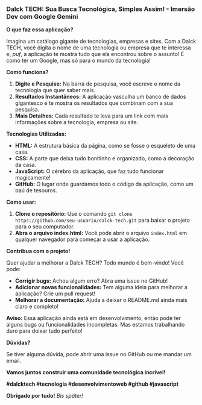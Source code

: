 ### **Dalck TECH: Sua Busca Tecnológica, Simples Assim! - Imersão Dev com Google Gemini** 

**O que faz essa aplicação?**

Imagina um catálogo gigante de tecnologias, empresas e sites. Com a Dalck TECH, você digita o nome de uma tecnologia ou empresa que te interessa e, *puf*, a aplicação te mostra tudo que ela encontrou sobre o assunto! É como ter um Google, mas só para o mundo da tecnologia! 

**Como funciona?**

1. **Digite e Pesquise:** Na barra de pesquisa, você escreve o nome da tecnologia que quer saber mais.
2. **Resultados Instantâneos:** A aplicação vasculha um banco de dados gigantesco e te mostra os resultados que combinam com a sua pesquisa.
3. **Mais Detalhes:** Cada resultado te leva para um link com mais informações sobre a tecnologia, empresa ou site.

**Tecnologias Utilizadas:**

* **HTML:** A estrutura básica da página, como se fosse o esqueleto de uma casa.
* **CSS:** A parte que deixa tudo bonitinho e organizado, como a decoração da casa.
* **JavaScript:** O cérebro da aplicação, que faz tudo funcionar magicamente!
* **GitHub:** O lugar onde guardamos todo o código da aplicação, como um baú de tesouros.

**Como usar:**

1. **Clone o repositório:** Use o comando `git clone https://github.com/seu-usuario/dalck-tech.git` para baixar o projeto para o seu computador.
2. **Abra o arquivo index.html:** Você pode abrir o arquivo `index.html` em qualquer navegador para começar a usar a aplicação.

**Contribua com o projeto!**

Quer ajudar a melhorar a Dalck TECH? Todo mundo é bem-vindo! Você pode:

* **Corrigir bugs:** Achou algum erro? Abra uma issue no GitHub!
* **Adicionar novas funcionalidades:** Tem alguma ideia para melhorar a aplicação? Crie um pull request!
* **Melhorar a documentação:** Ajuda a deixar o README.md ainda mais claro e completo!

**Aviso:** Essa aplicação ainda está em desenvolvimento, então pode ter alguns bugs ou funcionalidades incompletas. Mas estamos trabalhando duro para deixar tudo perfeito!

**Dúvidas?**

Se tiver alguma dúvida, pode abrir uma issue no GitHub ou me mandar um email.

**Vamos juntos construir uma comunidade tecnológica incrível!** 

**#dalcktech #tecnologia #desenvolvimentoweb #github #javascript**

**Obrigado por tudo!** _Bis später!_
